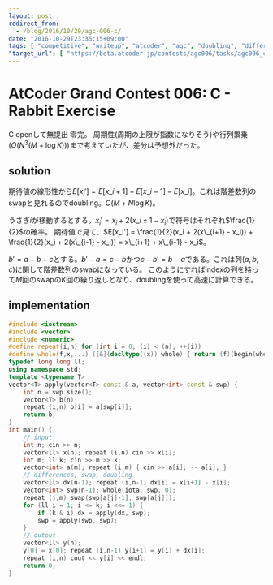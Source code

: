 ```yaml
---
layout: post
redirect_from:
  - /blog/2016/10/29/agc-006-c/
date: "2016-10-29T23:35:15+09:00"
tags: [ "competitive", "writeup", "atcoder", "agc", "doubling", "difference" ]
"target_url": [ "https://beta.atcoder.jp/contests/agc006/tasks/agc006_c" ]
---
```


# AtCoder Grand Contest 006: C - Rabbit Exercise

C openして無提出 零完。
周期性(周期の上限が指数になりそう)や行列累乗($O(N^3(M + \log K))$)まで考えていたが、差分は予想外だった。

## solution

期待値の線形性から$E[x_i'] = E[x\_{i+1}] + E[x\_{i-1}] - E[x\_i]$。これは階差数列のswapと見れるのでdoubling。$O(M + N \log K)$。

うさぎ$i$が移動するとする。$x_i' = x_i + 2(x\_{i\pm 1} - x_i)$で符号はそれぞれ$\frac{1}{2}$の確率。
期待値で見て、$E[x_i'] = \frac{1}{2}(x_i + 2(x\_{i+1} - x_i)) + \frac{1}{2}(x_i + 2(x\_{i-1} - x_i)) = x\_{i+1} + x\_{i-1} - x_i$。

$b' = a - b + c$とする。$b' - a = c - b$かつ$c - b' = b - a$である。これは列$(a, b, c)$に関して階差数列のswapになっている。
このようにすればindexの列を持って$M$回のswapの$K$回の繰り返しとなり、doublingを使って高速に計算できる。

## implementation

``` c++
#include <iostream>
#include <vector>
#include <numeric>
#define repeat(i,n) for (int i = 0; (i) < (n); ++(i))
#define whole(f,x,...) ([&](decltype((x)) whole) { return (f)(begin(whole), end(whole), ## __VA_ARGS__); })(x)
typedef long long ll;
using namespace std;
template <typename T>
vector<T> apply(vector<T> const & a, vector<int> const & swp) {
    int n = swp.size();
    vector<T> b(n);
    repeat (i,n) b[i] = a[swp[i]];
    return b;
}
int main() {
    // input
    int n; cin >> n;
    vector<ll> x(n); repeat (i,n) cin >> x[i];
    int m; ll k; cin >> m >> k;
    vector<int> a(m); repeat (i,m) { cin >> a[i]; -- a[i]; }
    // differences, swap, doubling
    vector<ll> dx(n-1); repeat (i,n-1) dx[i] = x[i+1] - x[i];
    vector<int> swp(n-1); whole(iota, swp, 0);
    repeat (j,m) swap(swp[a[j]-1], swp[a[j]]);
    for (ll i = 1; i <= k; i <<= 1) {
        if (k & i) dx = apply(dx, swp);
        swp = apply(swp, swp);
    }
    // output
    vector<ll> y(n);
    y[0] = x[0]; repeat (i,n-1) y[i+1] = y[i] + dx[i];
    repeat (i,n) cout << y[i] << endl;
    return 0;
}
```
